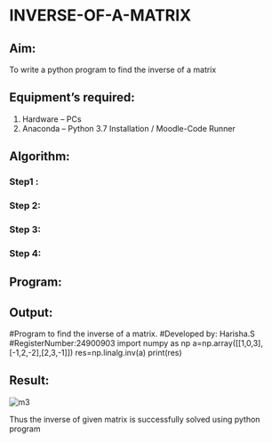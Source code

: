 # INVERSE-OF-A-MATRIX
## Aim:
To write a python program to find the inverse of a matrix
## Equipment’s required:
1. 	Hardware – PCs
2. 	Anaconda – Python 3.7 Installation / Moodle-Code Runner
## Algorithm:
### Step1 : 
### Step 2: 
### Step 3: 
### Step 4: 

## Program:
## Output:
   #Program to find the inverse of a matrix.
   #Developed by: Harisha.S
   #RegisterNumber:24900903
import numpy as np
a=np.array([[1,0,3],[-1,2,-2],[2,3,-1]])
res=np.linalg.inv(a)
print(res)
## Result:
![m3](https://github.com/user-attachments/assets/9930ef47-98aa-4555-8b0f-94ff505b8a1e)

Thus the inverse of given matrix is successfully solved using python program

